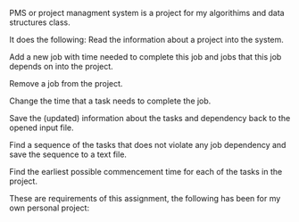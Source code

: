 PMS or project managment system is a project for my algorithims and data structures class. 


It does the following:
Read the information about a project into the system.

Add a new job with time needed to complete this job and jobs that this job depends on into the project.

Remove a job from the project.

Change the time that a task needs to complete the job.

Save the (updated) information about the tasks and dependency back to the opened input file.

Find a sequence of the tasks that does not violate any job dependency and save the sequence to a text file.

Find the earliest possible commencement time for each of the tasks in the project.


These are requirements of this assignment, the following has been for my own personal project: 

